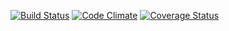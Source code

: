 [![Build Status](https://travis-ci.org/rezometz/django-paiji2-weather.svg?branch=master)](https://travis-ci.org/rezometz/django-paiji2-weather)
[![Code Climate](https://codeclimate.com/github/rezometz/django-paiji2-weather/badges/gpa.svg)](https://codeclimate.com/github/rezometz/django-paiji2-weather)
[![Coverage Status](https://coveralls.io/repos/rezometz/django-paiji2-weather/badge.svg?branch=master&service=github)](https://coveralls.io/github/rezometz/django-paiji2-weather?branch=master)
